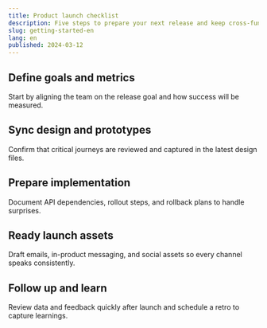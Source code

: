 ```yaml
---
title: Product launch checklist
description: Five steps to prepare your next release and keep cross-functional teams aligned.
slug: getting-started-en
lang: en
published: 2024-03-12
---
```


## Define goals and metrics

Start by aligning the team on the release goal and how success will be measured.

## Sync design and prototypes

Confirm that critical journeys are reviewed and captured in the latest design files.

## Prepare implementation

Document API dependencies, rollout steps, and rollback plans to handle surprises.

## Ready launch assets

Draft emails, in-product messaging, and social assets so every channel speaks consistently.

## Follow up and learn

Review data and feedback quickly after launch and schedule a retro to capture learnings.
